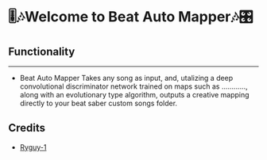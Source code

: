 # 🎚️🎶Welcome to Beat Auto Mapper🎶🎛️
## Functionality
-----------------------------
- Beat Auto Mapper Takes any song as input, and, utalizing a deep convolutional discriminator network trained on maps such as ............, along with an evolutionary type algorithm, outputs a creative mapping directly to your beat saber custom songs folder.
## Credits
- [Ryguy-1](https://github.com/Ryguy-1)